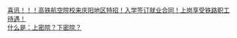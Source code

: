   
[喜讯！！！高铁航空院校来庆阳地区特招！入学签订就业合同！上岗享受铁路职工待遇！](http://www.dianyue.me/archives/795/l5jhv7tl1qd3g2l7/)  
[什么是：上密院？下密院？](http://www.dianyue.me/archives/883/912naux4cfxrt65o/)